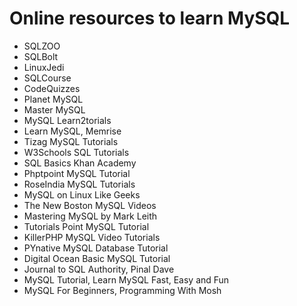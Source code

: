  # Online resources to learn MySQL

- SQLZOO
- SQLBolt
- LinuxJedi
- SQLCourse
- CodeQuizzes
- Planet MySQL
- Master MySQL
- MySQL Learn2torials
- Learn MySQL, Memrise
- Tizag MySQL Tutorials
- W3Schools SQL Tutorials
- SQL Basics Khan Academy
- Phptpoint MySQL Tutorial
- RoseIndia MySQL Tutorials
- MySQL on Linux Like Geeks
- The New Boston MySQL Videos
- Mastering MySQL by Mark Leith
- Tutorials Point MySQL Tutorial
- KillerPHP MySQL Video Tutorials
- PYnative MySQL Database Tutorial
- Digital Ocean Basic MySQL Tutorial
- Journal to SQL Authority, Pinal Dave
- MySQL Tutorial, Learn MySQL Fast, Easy and Fun
- MySQL For Beginners, Programming With Mosh